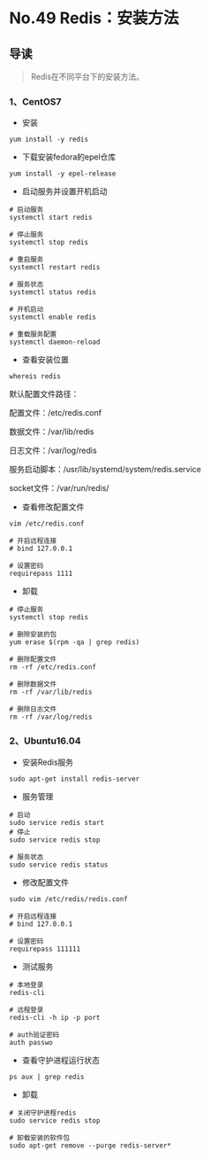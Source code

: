 # No.49 Redis：安装方法

## 导读

> Redis在不同平台下的安装方法。

### 1、CentOS7

- 安装

```shell
yum install -y redis
```

- 下载安装fedora的epel仓库

```shell
yum install -y epel-release
```

- 启动服务并设置开机启动

```shell
# 启动服务
systemctl start redis

# 停止服务
systemctl stop redis

# 重启服务
systemctl restart redis

# 服务状态
systemctl status redis

# 开机启动
systemctl enable redis

# 重载服务配置
systemctl daemon-reload
```

- 查看安装位置

```shell
whereis redis
```

默认配置文件路径：

配置文件：/etc/redis.conf

数据文件：/var/lib/redis

日志文件：/var/log/redis

服务启动脚本：/usr/lib/systemd/system/redis.service

socket文件：/var/run/redis/

- 查看修改配置文件

```shell
vim /etc/redis.conf

# 开启远程连接
# bind 127.0.0.1

# 设置密码
requirepass 1111
```

- 卸载

```shell
# 停止服务
systemctl stop redis

# 删除安装的包
yum erase $(rpm -qa | grep redis)

# 删除配置文件
rm -rf /etc/redis.conf

# 删除数据文件
rm -rf /var/lib/redis

# 删除日志文件
rm -rf /var/log/redis
```

### 2、Ubuntu16.04

- 安装Redis服务

```shell
sudo apt-get install redis-server
```

- 服务管理

```shell
# 启动
sudo service redis start
# 停止
sudo service redis stop

# 服务状态
sudo service redis status
```

- 修改配置文件

```shell
sudo vim /etc/redis/redis.conf

# 开启远程连接
# bind 127.0.0.1

# 设置密码
requirepass 111111
```

- 测试服务

```shell
# 本地登录
redis-cli

# 远程登录
redis-cli -h ip -p port

# auth验证密码
auth passwo
```

- 查看守护进程运行状态

```shell
ps aux | grep redis
```

- 卸载

```shell
# 关闭守护进程redis
sudo service redis stop

# 卸载安装的软件包
sudo apt-get remove --purge redis-server*
```
